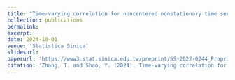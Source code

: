 ```yaml
---
title: "Time-varying correlation for noncentered nonstationary time series: simultaneous inference and visualization"
collection: publications
permalink: 
excerpt: 
date: 2024-10-01
venue: 'Statistica Sinica'
slidesurl: 
paperurl: 'https://www3.stat.sinica.edu.tw/preprint/SS-2022-0244_Preprint.pdf'
citation: 'Zhang, T. and Shao, Y. (2024). Time-varying correlation for noncentered nonstationary time series: simultaneous inference and visualization. Statistica Sinica, 34(4): 2141—2160.'
---
```


